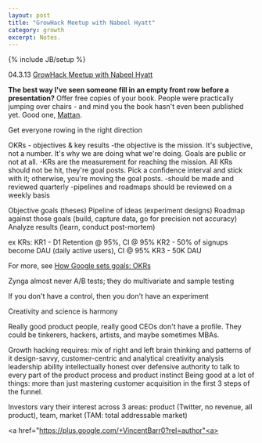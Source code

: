 ```yaml
---
layout: post
title: "GrowHack Meetup with Nabeel Hyatt"
category: growth
excerpt: Notes.
---
```

{% include JB/setup %}

04\.3\.13 [GrowHack Meetup with Nabeel Hyatt](http://www.meetup.com/growhack/events/104731492/)

**The best way I've seen someone fill in an empty front row before a presentation?**
Offer free copies of your book. People were practically jumping over chairs - and mind you the book hasn't even been published yet. Good one, [Mattan](https://twitter.com/mattangriffel).

Get everyone rowing in the right direction

OKRs - objectives & key results
-the objective is the mission. It's subjective, not a number. It's why we are doing what we're doing. Goals are public or not at all.
-KRs are the measurement for reaching the mission. All KRs should not be hit, they're goal posts. Pick a confidence interval and stick with it; otherwise, you're moving the goal posts.
-should be made and reviewed quarterly
-pipelines and roadmaps should be reviewed on a weekly basis

Objective goals (theses)
Pipeline of ideas (experiment designs)
Roadmap against those goals (build, capture data, go for precision not accuracy)
Analyze results (learn, conduct post-mortem)

ex KRs:
KR1 - D1 Retention @ 95%, CI @ 95%
KR2 - 50% of signups become DAU (daily active users), CI @ 95%
KR3 - 50K DAU

For more, see [How Google sets goals: OKRs](http://startuplab.googleventures.com/public-workshops-2013-05-14)

Zynga almost never A/B tests; they do multivariate and sample testing

If you don't have a control, then you don't have an experiment

Creativity and science is harmony

Really good product people, really good CEOs don't have a profile. They could be tinkerers, hackers, artists, and maybe sometimes MBAs.

Growth hacking requires:
mix of right and left brain thinking and patterns of it
design-savvy, customer-centric and analytical
creativity
analysis
leadership ability
intellectually honest over defensive
authority to talk to every part of the product
process and product instinct
Being good at a lot of things: more than just mastering customer acquisition in the first 3 steps of the funnel.

Investors vary their interest across 3 areas: product (Twitter, no revenue, all product), team, market (TAM: total addressable market)

<a href="https://plus.google.com/+VincentBarr0?rel=author"<a></a>